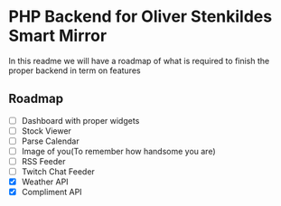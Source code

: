 # PHP Backend for Oliver Stenkildes Smart Mirror

In this readme we will have a roadmap of what is required to finish the proper backend in term on features

## Roadmap

- [ ] Dashboard with proper widgets
- [ ] Stock Viewer
- [ ] Parse Calendar
- [ ] Image of you(To remember how handsome you are)
- [ ] RSS Feeder
- [ ] Twitch Chat Feeder
- [x] Weather API
- [x] Compliment API
